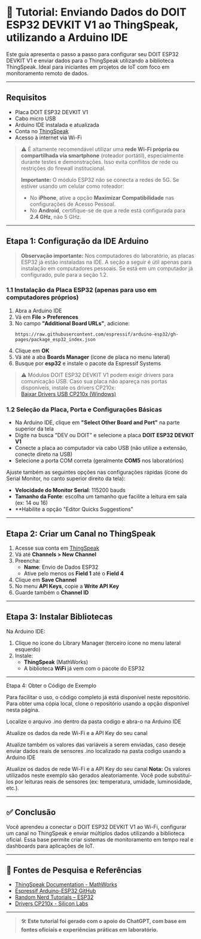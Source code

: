 # 📡 Tutorial: Enviando Dados do DOIT ESP32 DEVKIT V1 ao ThingSpeak, utilizando a Arduino IDE

Este guia apresenta o passo a passo para configurar seu DOIT ESP32 DEVKIT V1 e enviar dados para o ThingSpeak utilizando a biblioteca ThingSpeak. Ideal para iniciantes em projetos de IoT com foco em monitoramento remoto de dados.

---

## Requisitos

- Placa DOIT ESP32 DEVKIT V1
- Cabo micro USB
- Arduino IDE instalada e atualizada
- Conta no [ThingSpeak](https://thingspeak.com/)
- Acesso à internet via Wi-Fi

> ⚠️ É altamente recomendável utilizar uma **rede Wi-Fi própria ou compartilhada via smartphone** (roteador portátil), especialmente durante testes e demonstrações. Isso evita conflitos de rede ou restrições do firewall institucional.
>
> **Importante:** O módulo ESP32 não se conecta a redes de 5G. Se estiver usando um celular como roteador:
> - No **iPhone**, ative a opção **Maximizar Compatibilidade** nas configurações de Acesso Pessoal.
> - No **Android**, certifique-se de que a rede está configurada para **2.4 GHz**, não 5 GHz.

---

## Etapa 1: Configuração da IDE Arduino

> **Observação importante:** Nos computadores do laboratório, as placas ESP32 já estão instaladas na IDE.
> A seção a seguir é útil apenas para instalação em computadores pessoais.
> Se está em um computador já configurado, pule para a seção 1.2.

### 1.1 Instalação da Placa ESP32 (apenas para uso em computadores próprios)

1. Abra a Arduino IDE
2. Vá em **File > Preferences**
3. No campo **"Additional Board URLs"**, adicione:
   ```
   https://raw.githubusercontent.com/espressif/arduino-esp32/gh-pages/package_esp32_index.json
   ```
4. Clique em **OK**
5. Vá até a aba **Boards Manager** (ícone de placa no menu lateral)
6. Busque por **esp32** e instale o pacote da Espressif Systems

> ⚠️ Módulos DOIT ESP32 DEVKIT V1 podem exigir drivers para comunicação USB. Caso sua placa não apareça nas portas disponíveis, instale os drivers CP210x:  
> [Baixar Drivers USB CP210x (Windows)](https://randomnerdtutorials.com/install-esp32-esp8266-usb-drivers-cp210x-windows/#more-148082)

### 1.2 Seleção da Placa, Porta e Configurações Básicas

- Na Arduino IDE, clique em **"Select Other Board and Port"** na parte superior da tela
- Digite na busca "DEV ou DOIT" e selecione a placa **DOIT ESP32 DEVKIT V1**
- Conecte a placa ao computador via cabo USB (não utilize a extensão, conecte direto na USB)
- Selecione a porta COM correta (geralmente **COM5** nos laboratórios)

Ajuste também as seguintes opções nas configurações rápidas (ícone do Serial Monitor, no canto superior direito da tela):

- **Velocidade do Monitor Serial**: 115200 bauds
- **Tamanho da Fonte**: escolha um tamanho que facilite a leitura em sala (ex: 14 ou 16)
- **Habilite a opção "Editor Quicks Suggestions"

---

## Etapa 2: Criar um Canal no ThingSpeak

1. Acesse sua conta em [ThingSpeak](https://thingspeak.com)
2. Vá até **Channels > New Channel**
3. Preencha:
   - **Name**: Envio de Dados ESP32
   - Ative pelo menos os **Field 1** até o **Field 4**
4. Clique em **Save Channel**
5. No menu **API Keys**, copie a **Write API Key**
6. Guarde também o **Channel ID**

---

## Etapa 3: Instalar Bibliotecas

Na Arduino IDE:

1. Clique no ícone do Library Manager (terceiro ícone no menu lateral esquerdo)
2. Instale:
   - **ThingSpeak** (MathWorks)
   - A biblioteca **WiFi** já vem com o pacote do ESP32

---
Etapa 4: Obter o Código de Exemplo

Para facilitar o uso, o código completo já está disponível neste repositório. Para obter uma cópia local, clone o repositório usando a opção disponível nesta página.

Localize o arquivo .ino dentro da pasta codigo e abra-o na Arduino IDE

Atualize os dados da rede Wi-Fi e a API Key do seu canal

Atualize também os valores das variáveis a serem enviadas, caso deseje enviar dados reais de sensores .ino localizado na pasta codigo usando a Arduino IDE

Atualize os dados de rede Wi-Fi e a API Key do seu canal
**Nota:** Os valores utilizados neste exemplo são gerados aleatoriamente. Você pode substituí-los por leituras reais de sensores (ex: temperatura, umidade, luminosidade, etc.).

---

## ✅ Conclusão

Você aprendeu a conectar o DOIT ESP32 DEVKIT V1 ao Wi-Fi, configurar um canal no ThingSpeak e enviar múltiplos dados utilizando a biblioteca oficial. Essa base permite criar sistemas de monitoramento em tempo real e dashboards para aplicações de IoT.

---

## 🔗 Fontes de Pesquisa e Referências

- [ThingSpeak Documentation - MathWorks](https://www.mathworks.com/help/thingspeak/)
- [Espressif Arduino-ESP32 GitHub](https://github.com/espressif/arduino-esp32)
- [Random Nerd Tutorials – ESP32](https://randomnerdtutorials.com/esp32/)
- [Drivers CP210x - Silicon Labs](https://www.silabs.com/developers/usb-to-uart-bridge-vcp-drivers)

---

> 🛠️ **Este tutorial foi gerado com o apoio do ChatGPT, com base em fontes oficiais e experiências práticas em laboratório.**

